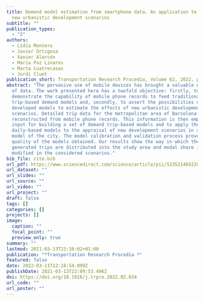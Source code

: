 ```yaml
---
title: Demand model estimation from smartphone data. An application to assert
  new urbanistic development scenarios
subtitle: ""
publication_types:
  - "2"
authors:
  - Lídia Montero
  - Javier Ortigosa
  - Xavier Alarcón
  - María Paz Linares
  - Marta Cuatrecasas
  - Jordi Cluet
publication_short: Transportation Research Procedia, Volume 62, 2022, pages 270-277
abstract: "The pervasive use of mobile devices has brought a valuable new source
  of data. The work presented here has a twofold objective: firstly, to
  demonstrate the capability of mobile phone records to feed traditional
  trip-based demand models and, secondly, to assert the possibilities of using
  developed models to estimate the effects of new urbanistic development
  scenarios. Detailed trip data for the metropolitan area of Barcelona are
  reconstructed from mobile phone records. This information is then employed as
  input for building a set of demand trip-based models and to apply these
  daily-based models to the appraisal of new development scenarios in a VISUM
  model of the city. The model calibration and validation process proves the
  quality of the models obtained. Our results show the way in which the
  generated trips are distributed into the study area and modal share is
  modified in the considered scenarios."
bib_file: cite.bib
url_pdf: https://www.sciencedirect.com/science/article/pii/S2352146522001612
url_dataset: ""
url_slides: ""
url_source: ""
url_video: ""
url_project: ""
draft: false
tags: []
categories: []
projects: []
image:
  caption: ""
  focal_point: ""
  preview_only: true
summary: ""
lastmod: 2021-03-13T23:10:02+01:00
publication: "*Transportation Research Procedia *"
featured: false
date: 2022-03-11T12:18:54.099Z
publishDate: 2021-03-13T22:09:53.496Z
doi: https://doi.org/10.1016/j.trpro.2022.02.034
url_code: ""
url_poster: ""
---
```

